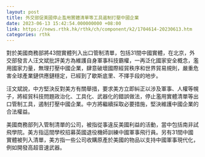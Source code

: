```yaml
---
layout: post
title: 外交部促美國停止濫用實體清單等工具遏制打壓中國企業
date: 2023-06-13 15:42:54.000000000 +08:00
link: https://news.rthk.hk/rthk/ch/component/k2/1704614-20230613.htm
categories: rthk
---
```


對於美國商務部將43間實體列入出口管制清單，包括31間中國實體，在北京，外交部發言人汪文斌批評美方為維護自身軍事科技霸權，一再泛化國家安全概念，濫用國家力量，無理打壓中國企業，肆意破壞國際經貿秩序和世界貿易規則，嚴重危害全球產業鏈供應鏈穩定，已經到了歇斯底里、不擇手段的地步。

汪文斌說，中方堅決反對美方有關舉措，要求美方立即糾正以涉及軍事、人權等幌子，將經貿科技問題政治化、工具化、武器化的錯誤做法，停止濫用實體清單等出口管制工具，遏制打壓中國企業。中方將繼續採取必要措施，堅決維護中國企業的合法權益。

美國商務部列入管制清單的公司，被指從事違反美國利益的活動，當中包括南非試飛學院。美方指這間學校招募英國退役機師訓練中國軍事飛行員。另有31間中國實體被列入清單，美方指一些公司收購原產於美國的物品以支持中國軍事現代化，例如開發高超音速武器。

